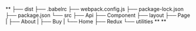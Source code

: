 **
├── dist
├── .babelrc
├── webpack.config.js
├── package-lock.json
├── package.json
└── src
├── Api
├── Component
├── layout
├── Page
| ├── About
| ├── Buy
| └── Home
├── Redux
└── utilities
**
\*\*
